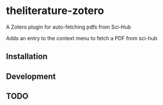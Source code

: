 # theliterature-zotero
A Zotero plugin for auto-fetching pdfs from Sci-Hub

Adds an entry to the context menu to fetch a PDF from sci-hub

## Installation

## Development

## TODO
